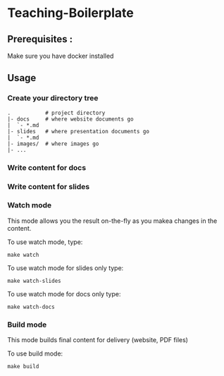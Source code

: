 # Teaching-Boilerplate

## Prerequisites :

Make sure you have docker installed

## Usage

### Create your directory tree

```
.           # project directory
|- docs     # where website documents go
|  `- *.md
|- slides   # where presentation documents go
|  `- *.md
|- images/  # where images go
|- ...
```

### Write content for docs


### Write content for slides


### Watch mode

This mode allows you the result on-the-fly as you makea changes in the content.

To use watch mode, type:

    make watch

To use watch mode for slides only type:

    make watch-slides

To use watch mode for docs only type:

    make watch-docs


### Build mode

This mode builds final content for delivery (website, PDF files)

To use build mode:

    make build
